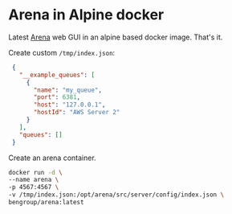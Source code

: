 # Arena in Alpine docker

Latest [Arena](https://github.com/bee-queue/arena) web GUI in an alpine based docker image. That's it.

Create custom `/tmp/index.json`:
```json
 {
   "__example_queues": [
     {
       "name": "my_queue",
       "port": 6381,
       "host": "127.0.0.1",
       "hostId": "AWS Server 2"
     }
   ],
   "queues": []
 }
 ```

Create an arena container.

```sh
docker run -d \
--name arena \
-p 4567:4567 \
-v /tmp/index.json:/opt/arena/src/server/config/index.json \
bengroup/arena:latest
```
